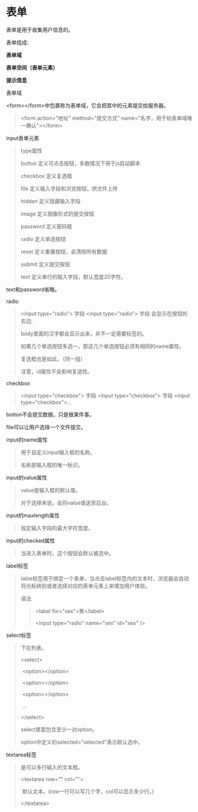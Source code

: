 # 表单

表单是用于收集用户信息的。

表单组成:

__表单域__

__表单空间（表单元素）__

__提示信息__



表单域

\<form>\</form>中包裹称为表单域，它会把其中的元素提交给服务器。

>\<form action="地址" method="提交方式" name="名字，用于给表单域唯一确认">\</form>



input表单元素

>type属性
>
>button 定义可点击按钮，多数情况下用于js启动脚本
>
>checkbox 定义复选框
>
>file 定义输入字段和浏览按钮，供文件上传
>
>hidden 定义隐藏输入字段
>
>image 定义图像形式的提交按钮
>
>password 定义密码框
>
>radio 定义单选按钮
>
>reset 定义重置按钮，会清除所有数据
>
>submit 定义提交按钮
>
>text 定义单行的输入字段，默认宽度20字符。



text和password省略。



radio

>\<input type="radio"> 字段 \<input type="radio"> 字段 会显示在按钮的右边.
>
>body里面的汉字都会显示出来，并不一定需要标签的。
>
>如果几个单选按钮多选一，那这几个单选按钮必须有相同的name属性。
>
>复选框也是如此。（同一组）
>
>注意，id属性不会影响复选性。



checkbox

>\<input type="checkbox"> 字段 \<input type="checkbox"> 字段 \<input type="checkbox">...



botton不会提交数据，只是做某件事。



file可以让用户选择一个文件提交。



input的name属性

>用于自定义input输入框的名称。
>
>名称是输入框的唯一标识。



input的value属性

>value是输入框的默认值。
>
>对于选择来说，会将value值送至后台。



input的maxlength属性

>规定输入字段的最大字符宽度。



input的checked属性

>当进入表单时，这个按钮会默认被选中。





label标签

>lable标签用于绑定一个表单，当点击label标签内的文本时，浏览器会自动将光标转到或者选择对应的表单元素上来增加用户体验。
>
>语法
>
>>\<label for="sex">男\</label>
>>
>>\<input type="radio" name="sex" id="sex" />



select标签

>下拉列表。
>
>\<select>
>
>​	\<option>\</option>
>
>​	\<option>\</option>
>
>​	\<option>\</option>
>
>​	...
>
>\</select>
>
>select里面包含至少一对option。
>
>option中定义的selected="selected"表示默认选中。



textarea标签

>是可以多行输入的文本框。
>
>\<textarea row="" col="">
>
>​	默认文本。(row一行可以写几个字，col可以显示多少行。)
>
>\</textarea>